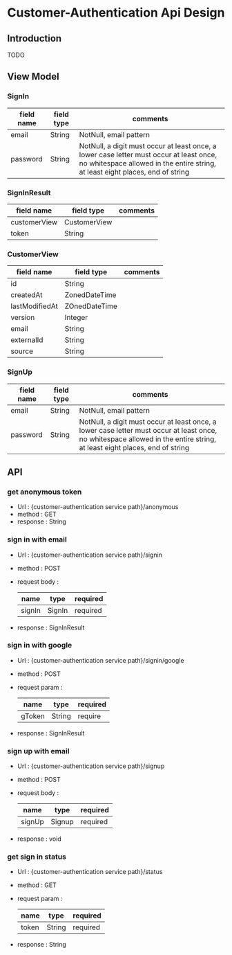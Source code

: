 # Customer-Authentication Api Design

## Introduction

TODO

## View Model

### SignIn

| field name | field type | comments |
|-|-|-|
| email | String | NotNull, email pattern |
| password | String | NotNull, a digit must occur at least once, a lower case letter must occur at least once,  no whitespace allowed in the entire string, at least eight places, end of string |

### SignInResult

| field name | field type | comments |
|-|-|-|
| customerView | CustomerView | |
| token | String | |

### CustomerView

| field name | field type | comments |
|-|-|-|
| id | String | |
| createdAt | ZonedDateTime | |
| lastModifiedAt | ZOnedDateTime | |
| version | Integer | |
| email | String | |
| externalId | String | |
| source | String | |

### SignUp

| field name | field type | comments |
|-|-|-|
| email | String | NotNull, email pattern |
| password | String | NotNull, a digit must occur at least once, a lower case letter must occur at least once,  no whitespace allowed in the entire string, at least eight places, end of string |


## API

### get anonymous token

* Url : {customer-authentication service path}/anonymous
* method : GET
* response : String

### sign in with email

* Url : {customer-authentication service path}/signin
* method : POST
* request body :

  | name | type | required |
  |-|-|-|
  | signIn | SignIn | required |

* response : SignInResult

### sign in with google

* Url : {customer-authentication service path}/signin/google
* method : POST
* request param :

  | name | type | required |
  |-|-|-|
  | gToken | String | require |

* response : SignInResult

### sign up with email

* Url : {customer-authentication service path}/signup
* method : POST
* request body :

  | name | type | required |
  |-|-|-|
  | signUp | Signup | required |

* response : void

### get sign in status

* Url : {customer-authentication service path}/status
* method : GET
* request param :

  | name | type | required |
  |-|-|-|
  | token | String | required |

* response : String